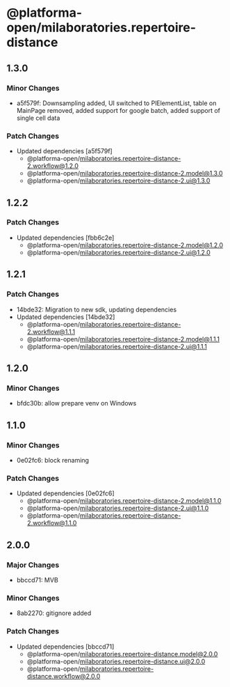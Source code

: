 # @platforma-open/milaboratories.repertoire-distance

## 1.3.0

### Minor Changes

- a5f579f: Downsampling added, UI switched to PlElementList, table on MainPage removed, added support for google batch, added support of single cell data

### Patch Changes

- Updated dependencies [a5f579f]
  - @platforma-open/milaboratories.repertoire-distance-2.workflow@1.2.0
  - @platforma-open/milaboratories.repertoire-distance-2.model@1.3.0
  - @platforma-open/milaboratories.repertoire-distance-2.ui@1.3.0

## 1.2.2

### Patch Changes

- Updated dependencies [fbb6c2e]
  - @platforma-open/milaboratories.repertoire-distance-2.model@1.2.0
  - @platforma-open/milaboratories.repertoire-distance-2.ui@1.2.0

## 1.2.1

### Patch Changes

- 14bde32: Migration to new sdk, updating dependencies
- Updated dependencies [14bde32]
  - @platforma-open/milaboratories.repertoire-distance-2.workflow@1.1.1
  - @platforma-open/milaboratories.repertoire-distance-2.model@1.1.1
  - @platforma-open/milaboratories.repertoire-distance-2.ui@1.1.1

## 1.2.0

### Minor Changes

- bfdc30b: allow prepare venv on Windows

## 1.1.0

### Minor Changes

- 0e02fc6: block renaming

### Patch Changes

- Updated dependencies [0e02fc6]
  - @platforma-open/milaboratories.repertoire-distance-2.model@1.1.0
  - @platforma-open/milaboratories.repertoire-distance-2.ui@1.1.0
  - @platforma-open/milaboratories.repertoire-distance-2.workflow@1.1.0

## 2.0.0

### Major Changes

- bbccd71: MVB

### Minor Changes

- 8ab2270: gitignore added

### Patch Changes

- Updated dependencies [bbccd71]
  - @platforma-open/milaboratories.repertoire-distance.model@2.0.0
  - @platforma-open/milaboratories.repertoire-distance.ui@2.0.0
  - @platforma-open/milaboratories.repertoire-distance.workflow@2.0.0
